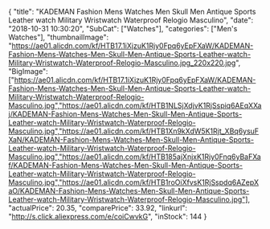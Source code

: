 {
	"title": "KADEMAN Fashion Mens Watches Men Skull Men Antique Sports Leather watch Military Wristwatch Waterproof Relogio Masculino",
	"date": "2018-10-31 10:30:20",
	"SubCat": ["Watches"],
	"categories": ["Men's Watches"],
	"thumbnailImage": "https://ae01.alicdn.com/kf/HTB17.1iXjzuK1Rjy0Fpq6yEpFXaW/KADEMAN-Fashion-Mens-Watches-Men-Skull-Men-Antique-Sports-Leather-watch-Military-Wristwatch-Waterproof-Relogio-Masculino.jpg_220x220.jpg",
	"BigImage": ["https://ae01.alicdn.com/kf/HTB17.1iXjzuK1Rjy0Fpq6yEpFXaW/KADEMAN-Fashion-Mens-Watches-Men-Skull-Men-Antique-Sports-Leather-watch-Military-Wristwatch-Waterproof-Relogio-Masculino.jpg","https://ae01.alicdn.com/kf/HTB1NLSjXdjvK1RjSspiq6AEqXXaj/KADEMAN-Fashion-Mens-Watches-Men-Skull-Men-Antique-Sports-Leather-watch-Military-Wristwatch-Waterproof-Relogio-Masculino.jpg","https://ae01.alicdn.com/kf/HTB1Xn9kXdW5K1Rjt_XBq6ysuFXaN/KADEMAN-Fashion-Mens-Watches-Men-Skull-Men-Antique-Sports-Leather-watch-Military-Wristwatch-Waterproof-Relogio-Masculino.jpg","https://ae01.alicdn.com/kf/HTB185ajXnjxK1Rjy0Fnq6yBaFXaf/KADEMAN-Fashion-Mens-Watches-Men-Skull-Men-Antique-Sports-Leather-watch-Military-Wristwatch-Waterproof-Relogio-Masculino.jpg","https://ae01.alicdn.com/kf/HTB1roOiXfvsK1RjSspdq6AZepXaO/KADEMAN-Fashion-Mens-Watches-Men-Skull-Men-Antique-Sports-Leather-watch-Military-Wristwatch-Waterproof-Relogio-Masculino.jpg"],
	"actualPrice": 20.35,
	"comparePrice": 33.92,
	"linkurl": "http://s.click.aliexpress.com/e/coiCwvkG",
	"inStock": 144
}

